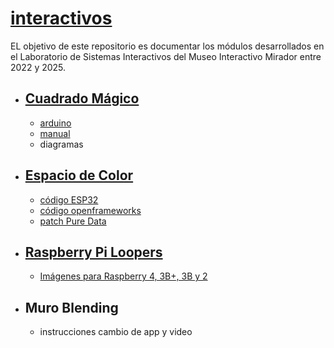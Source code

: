 [interactivos](https://github.com/lab-mim/interactivos)
============

EL objetivo de este repositorio es documentar los módulos desarrollados en el Laboratorio de Sistemas Interactivos del Museo Interactivo Mirador entre 2022 y 2025.

* ## [Cuadrado Mágico](https://github.com/lab-mim/interactivos/tree/main/cuadrado_magico)
  - [arduino](https://github.com/lab-mim/interactivos/tree/main/cuadrado_magico/arduino)
  - [manual](https://github.com/lab-mim/interactivos/blob/main/cuadrado_magico/Manual_Cuadrado_Magico.docx)
  - diagramas

* ## [Espacio de Color](https://github.com/lab-mim/interactivos/tree/main/espacio_color)
  - [código ESP32](https://github.com/lab-mim/interactivos/tree/main/espacio_color/ESP32)
  - [código openframeworks](https://github.com/lab-mim/interactivos/tree/main/espacio_color/openframeworks)
  - [patch Pure Data](https://github.com/lab-mim/interactivos/tree/main/espacio_color/Pure%20Data)

* ## [Raspberry Pi Loopers](https://github.com/lab-mim/interactivos/blob/main/Raspberry%20Pi%20Video%20Looper.md)
  - [Imágenes para Raspberry 4, 3B+, 3B y 2](https://github.com/lab-mim/interactivos/blob/main/Raspberry%20Pi%20Video%20Looper.md)

* ## Muro Blending
	- instrucciones cambio de app y video
